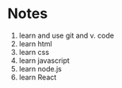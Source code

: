# Notes

1. learn and use git and v. code
2. learn html
3. learn css
4. learn javascript
5. learn node.js
6. learn React